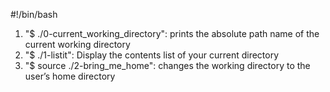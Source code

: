 #!/bin/bash
1.	"$ ./0-current_working_directory": prints the absolute path name of the current working directory
2. 	"$ ./1-listit": Display the contents list of your current directory
3. 	"$ source ./2-bring_me_home": changes the working directory to the user’s home directory

